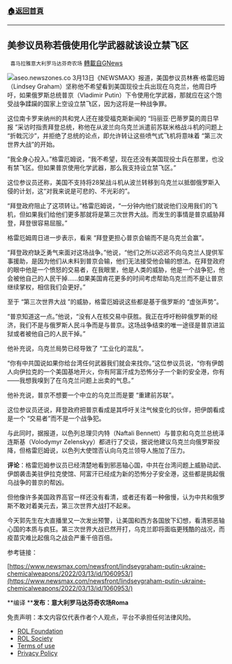 ###  [:house:返回首頁](https://github.com/ourhimalayas/txt)
---


## 美参议员称若俄使用化学武器就该设立禁飞区
` 喜马拉雅意大利罗马达芬奇农场` [轉載自GNews](https://gnews.org/zh-hans/2158632/)

![](https://assets.gnews.org/wp-content/uploads/2022/03/L.jpg)aseo.newszones.co
3月13日《NEWSMAX》报道，美国参议员林赛·格雷厄姆（Lindsey Graham）坚称他不希望看到美国现役士兵出现在乌克兰，他周日呼吁，如果俄罗斯总统普京（Vladimir Putin）下令使用化学武器，那就应在这个饱受战争蹂躏的国家上空设立禁飞区，因为这将是一种战争罪。

这位南卡罗来纳州的共和党人还在接受福克斯新闻的 “玛丽亚·巴蒂罗莫的周日早报 ”采访时指责拜登总统，称他在从波兰向乌克兰派遣前苏联米格战斗机的问题上 “折戟沉沙”，并拒绝了总统的论点，即允许转让这些喷气式飞机将意味着 “第三次世界大战”的开始。

“我全身心投入。”格雷厄姆说，“我不希望，现在还没有美国现役士兵在那里，也没有禁飞区。但如果普京使用化学武器，那么我支持设立禁飞区。”

这位参议员还称，美国不支持将28架战斗机从波兰转移到乌克兰以抵御俄罗斯入侵的计划，这“对我来说是可悲的、不光彩的”。

“拜登政府阻止了这项转让。”格雷厄姆说，“一分钟内他们就说他们没用我们的飞机，但如果我们给他们更多那就将是第三次世界大战。而发生的事情是普京威胁拜登，拜登很容易屈服。”

格雷厄姆周日进一步表示，看来 “拜登更担心普京会输而不是乌克兰会赢”。

“拜登政府缺乏勇气来面对这场战争。”他说，“他们之所以迟迟不向乌克兰人提供军事援助，是因为他们从未料到普京会输，他们无法接受他会输的想法。在拜登政府的眼中他是一个愤怒的交易者，在我眼里，他是人类的威胁，他是一个战争犯，他会被他自己的人民干掉……如果美国肯花更多的时间考虑帮助乌克兰而不是让普京继续掌权，相信我们会更好。”

至于 “第三次世界大战 ”的威胁，格雷厄姆说这些都是基于俄罗斯的 “虚张声势”。

“普京知道这一点。”他说，“没有人在核交易中获胜。我正在呼吁粉碎俄罗斯的经济，我们不是与俄罗斯人民斗争而是与普京。这场战争结束的唯一途径是普京进监狱或者被他自己的人民干掉。”

他补充说，乌克兰局势已经导致了 “工业化的混乱“。

“你有中共国说如果你给台湾任何武器我们就会来找你。”这位参议员说，“你有伊朗人向伊拉克的一个美国基地开火，你有阿富汗成为恐怖分子一个新的安全港，你有——我想我嗅到了在乌克兰问题上出卖的气息。”

他补充说，普京不想要一个中立的乌克兰而是要 “重建前苏联”。

这位参议员还说，拜登政府把普京看成是其呼吁关注气候变化的伙伴，把伊朗看成是一个 “交易者”而不是一个战争犯。

与此同时，据报道，以色列总理贝内特（Naftali Bennett）与普京和乌克兰总统泽连斯基（Volodymyr Zelenskyy）都进行了交谈，据说他建议乌克兰向俄罗斯投降，但格雷厄姆说，以色列大使馆否认向乌克兰领导人施加了压力。

**评论**：格雷厄姆参议员已经清楚地看到邪恶轴心国，中共在台湾问题上威胁动武、伊朗袭击美驻伊拉克使馆、阿富汗已经成为新的恐怖分子安全港，这些都是挑起俄乌战争的普京的帮凶。

但他像许多美国政界高官一样还没有看清，或者还有着一种傲慢，认为中共和俄罗斯不敢对着美元去，第三次世界大战打不起来。

今天郭先生在大直播里又一次发出预警，让美国和西方各国放下幻想，看清邪恶轴心国的本质与疯狂。第三次世界大战已然开打，乌克兰即将面临更残酷的战况，而疫苗灾难比起俄乌之战会严重千倍百倍。

参考链接：

[https://www.newsmax.com/newsfront/lindseygraham-putin-ukraine-chemicalweapons/2022/03/13/id/1060953/](https://www.newsmax.com/newsfront/lindseygraham-putin-ukraine-chemicalweapons/2022/03/13/id/1060953/)

**编译 ****发布：意大利罗马达芬奇农场Roma**

 

免责声明：本文内容仅代表作者个人观点，平台不承担任何法律风险。

- [ROL Foundation](https://rolfoundation.org/)
- [ROL Society](https://rolsociety.org/)
- [Terms of use](https://gnews.org/terms-of-use-3/)
- [Privacy Policy](https://gnews.org/privacy-policy/)
